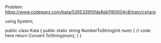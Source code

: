 Problem: https://www.codewars.com/kata/5265326f5fda8eb1160004c8/train/csharp

using System;

public class Kata
{
public static string NumberToString(int num)
{
// code here
return Convert.ToString(num);
}
}
